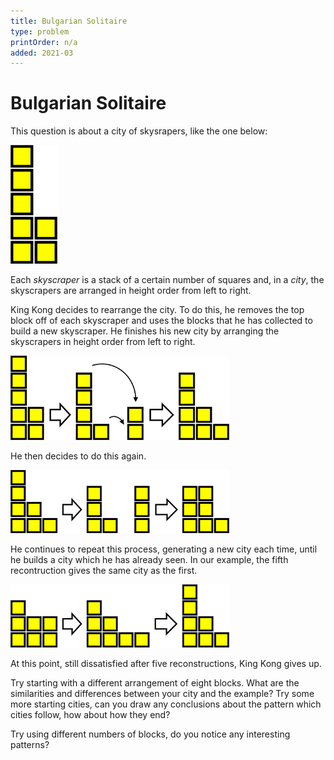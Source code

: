 ```yaml
---
title: Bulgarian Solitaire
type: problem
printOrder: n/a
added: 2021-03
---
```


# Bulgarian Solitaire

This question is about a city of skysrapers, like the one below:

<img src="../../images/bulgarian-solitaire-1.png" width=75>

Each *skyscraper* is a stack of a certain number of squares and, in a *city*, the skyscrapers are arranged in height order from left to right.

King Kong decides to rearrange the city. To do this, he removes the top block off of each skyscraper and uses the blocks that he has collected to build a new skyscraper. He finishes his new city by arranging the skyscrapers in height order from left to right.

<img src="../../images/bulgarian-solitaire-2.png" width=350>

He then decides to do this again.

<img src="../../images/bulgarian-solitaire-3.png" width=350>

He continues to repeat this process, generating a new city each time, until he builds a city which he has already seen. In our example, the fifth recontruction gives the same city as the first.

<img src="../../images/bulgarian-solitaire-4.png" width=350>

At this point, still dissatisfied after five reconstructions, King Kong gives up.

Try starting with a different arrangement of eight blocks. What are the similarities and differences between your city and the example? Try some more starting cities, can you draw any conclusions about the pattern which cities follow, how about how they end?

Try using different numbers of blocks, do you notice any interesting patterns?

